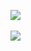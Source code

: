 
<img src="https://github-readme-stats.vercel.app/api/top-langs/?username=Hyungs0703&layout=compact&theme=tokyonight"><br><br>
<img src="https://github-readme-stats.vercel.app/api?username=Hyungs0703&show_icons=true&theme=tokyonight">
